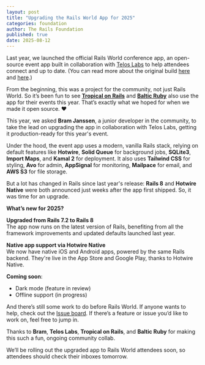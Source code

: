 ```yaml
---
layout: post
title: "Upgrading the Rails World App for 2025"
categories: foundation
author: The Rails Foundation
published: true
date: 2025-08-12
---
```



Last year, we launched the official Rails World conference app, an open-source event app built in collaboration with [Telos Labs](https://www.teloslabs.co) to help attendees connect and up to date. (You can read more about the original build [here](https://www.teloslabs.co/rails-world-conference-app) and [here](https://rubyonrails.org/2024/8/1/building-the-rails-world-app-with-telos-labs).)

From the beginning, this was a project for the community, not just Rails World. So it’s been fun to see [**Tropical on Rails**](https://www.tropicalonrails.com/en/%20) and [**Baltic Ruby**](https://balticruby.org/) also use the app for their events this year. That’s exactly what we hoped for when we made it open source. ❤️

This year, we asked **Bram Janssen**, a junior developer in the community, to take the lead on upgrading the app in collaboration with Telos Labs, getting it production-ready for this year's event.

Under the hood, the event app uses a modern, vanilla Rails stack, relying on default features like **Hotwire**, **Solid Queue** for background jobs, **SQLite3**, **Import Maps**, and **Kamal 2** for deployment. It also uses **Tailwind CSS** for styling, **Avo** for admin, **AppSignal** for monitoring, **Mailpace** for email, and **AWS S3** for file storage.

But a lot has changed in Rails since last year's release: **Rails 8** and **Hotwire Native** were both announced just weeks after the app first shipped. So, it was time for an upgrade.

**What’s new for 2025?**

**Upgraded from Rails 7.2 to Rails 8**  
The app now runs on the latest version of Rails, benefiting from all the framework improvements and updated defaults launched last year.

**Native app support via Hotwire Native**  
We now have native iOS and Android apps, powered by the same Rails backend. They're live in the App Store and Google Play, thanks to Hotwire Native.

**Coming soon**:

* Dark mode (feature in review)  
* Offline support (in progress)

And there’s still some work to do before Rails World. If anyone wants to help, check out the [Issue board](https://github.com/orgs/TelosLabs/projects/6/views/1). If there’s a feature or issue you’d like to work on, feel free to jump in.

Thanks to **Bram**, **Telos Labs**, **Tropical on Rails**, and **Baltic Ruby** for making this such a fun, ongoing community collab.

We’ll be rolling out the upgraded app to Rails World attendees soon, so attendees should check their inboxes tomorrow.
